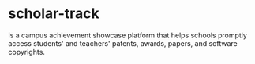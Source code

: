 # scholar-track
is a campus achievement showcase platform that helps schools promptly access students' and teachers' patents, awards, papers, and software copyrights. 
